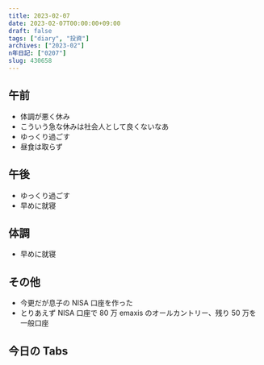 ```yaml
---
title: 2023-02-07
date: 2023-02-07T00:00:00+09:00
draft: false
tags: ["diary", "投資"]
archives: ["2023-02"]
n年日記: ["0207"]
slug: 430658
---
```


## 午前

- 体調が悪く休み
- こういう急な休みは社会人として良くないなあ
- ゆっくり過ごす
- 昼食は取らず

## 午後

- ゆっくり過ごす
- 早めに就寝

## 体調

- 早めに就寝

## その他

- 今更だが息子の NISA 口座を作った
- とりあえず NISA 口座で 80 万 emaxis のオールカントリー、残り 50 万を一般口座

## 今日の Tabs
